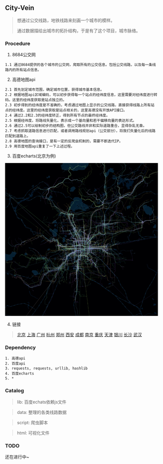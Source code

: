 ## City-Vein

> 想通过公交线路，地铁线路来刻画一个城市的模样。
>
> 通过数据描绘出城市的拓扑结构，于是有了这个项目，城市脉络。

### Procedure

1. 8684公交网

```
1.1 通过8684提供的各个城市的公交网，爬取所有的公交信息。包括公交线路，以及每一条线路内的所有站点信息。
```

2. 高德地图api

```
2.1 首先划定城市范围，确定城市位置，获得城市基本信息。
2.2 根据地图api区域编码，可以初步获得每一个站点的经纬度信息，这里需要对经纬度进行转码。这里的经纬度获取是站点独立的。
2.3 初步得到的经纬度是不准确的，考虑通过地图上显示的公交线路，直接获得线路上所有站点的经纬度。这里的经纬度获取是站点相关的，这里高德没有开放API接口。
2.4 通过2.2和2.3的经纬度矫正，得到所有节点的最终经纬度。
2.5 根据经纬度，将路线矢量化，表示成一个基向量和若干偏移向量的表达形式。
2.6 通过2.5可以绘制初步的结构图，但公交路线并非和实际道路重合，显得杂乱无章。
2.7 考虑抓取道路信息进行匹配，或者调用路线规划api（公交部分），将我们矢量化后的线路匹配到道路上。
2.8 高德地图的查询接口，是有一定的反爬虫机制的，需要不断迭代IP。
2.9 用百度地图api重复了一下上述过程。
```

3. 百度echarts(北京为例)

![](./beijing.gif) 

4. 链接
> [北京](https://www.96486d9b.xyz/City-Vein/html/beijing.html) [上海](https://www.96486d9b.xyz/City-Vein/html/shanghai.html) [广州](https://www.96486d9b.xyz/City-Vein/html/guangzhou.html) [杭州](https://www.96486d9b.xyz/City-Vein/html/hangzhou.html) [郑州](https://www.96486d9b.xyz/City-Vein/html/zhengzhou.html) [西安](https://www.96486d9b.xyz/City-Vein/html/xian.html) [成都](https://www.96486d9b.xyz/City-Vein/html/chengdu.html) [南京](https://www.96486d9b.xyz/City-Vein/html/nanjing.html) [重庆](https://www.96486d9b.xyz/City-Vein/html/chongqing.html) [天津](https://www.96486d9b.xyz/City-Vein/html/tianjin.html) [银川](https://www.96486d9b.xyz/City-Vein/html/yinchuan.html) [长沙](https://www.96486d9b.xyz/City-Vein/html/changsha.html) [武汉](https://www.96486d9b.xyz/City-Vein/html/wuhan.html)
### Dependency

``` 
1. 高德api
2. 百度api
3. requests, requests, urllib, hashlib
4. 百度echarts
5. *
```

### Catalog

> lib: 百度echats依赖js文件

> data: 整理的各类线路数据

> script: 爬虫脚本

> html: 可视化文件

### TODO

还在进行中~